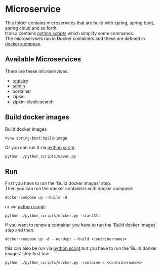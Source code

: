 # Microservice
This folder contains microservices that are build with spring, spring boot, spring cloud and so forth.  
It also contains [python scripts](./python_scripts/README.md) which simplify some commands.  
The microservices run in Docker containers and these are defined in [docker-compose](docker-compose.yml).  

## Available Microservices
There are these microservices:
- [registry](./registry/README.md)
- [admin](./admin/README.md)
- portainer
- zipkin
- zipkin-elasticsearch

## Build docker images
Build docker images:

    mvnw spring-boot:build-image

Or you can run it via [python script](./python_scripts/maven.md):

    python ./python_scripts/maven.py

## Run
First you have to run the 'Build docker images' step.  
Then you can run the docker containers with docker compose:

    docker-compose up --build -d
    
or via [python script](./python_scripts/docker.md):

    python ./python_scripts/docker.py -startAll
    
If you want to renew a container you have to run the 'Build docker images' step and then:

    docker-compose up -d --no-deps --build <containernames>
    
this can also be run via [python script](./python_scripts/docker.md) but you have to run the 'Build docker images' step first too:

    python ./python_scripts/docker.py -containers <containernames>
